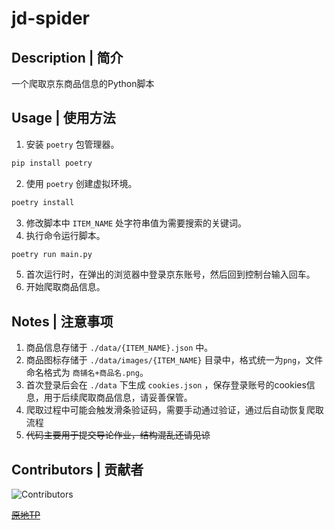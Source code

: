 # jd-spider

## Description | 简介

 一个爬取京东商品信息的Python脚本


## Usage | 使用方法

  1. 安装 `poetry` 包管理器。
```sh
pip install poetry
```
  2. 使用 `poetry` 创建虚拟环境。
```sh
poetry install
```
  3. 修改脚本中 `ITEM_NAME` 处字符串值为需要搜索的关键词。
  4. 执行命令运行脚本。
```sh
poetry run main.py
```
  5. 首次运行时，在弹出的浏览器中登录京东账号，然后回到控制台输入回车。
  6. 开始爬取商品信息。

## Notes | 注意事项

  1. 商品信息存储于 `./data/{ITEM_NAME}.json` 中。
  2. 商品图标存储于 `./data/images/{ITEM_NAME}` 目录中，格式统一为`png`，文件命名格式为 `商铺名+商品名.png`。
  3. 首次登录后会在 `./data` 下生成 `cookies.json` ，保存登录账号的cookies信息，用于后续爬取商品信息，请妥善保管。
  4. 爬取过程中可能会触发滑条验证码，需要手动通过验证，通过后自动恢复爬取流程
  5. ~~代码主要用于提交导论作业，结构混乱还请见谅~~

## Contributors | 贡献者

![Contributors](https://contrib.rocks/image?repo=wyf7685/jd-spider)

~~<u>[原地TP](http://github.com/wyf7685/jd-spider)</u>~~
